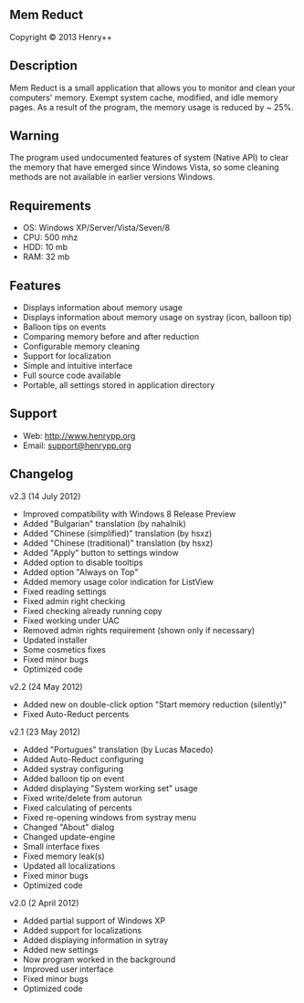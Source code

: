 Mem Reduct
----------
Copyright © 2013 Henry++

Description
-----------
Mem Reduct is a small application that allows you to monitor and clean
your computers' memory. Exempt system cache, modified, and idle memory
pages. As a result of the program, the memory usage is reduced by ~ 25%.

Warning
-------
The program used undocumented features of system (Native API) to
clear the memory that have emerged since Windows Vista, so some
cleaning methods are not available in earlier versions Windows.

Requirements
------------
- OS: Windows XP/Server/Vista/Seven/8
- CPU: 500 mhz
- HDD: 10 mb
- RAM: 32 mb

Features
--------
- Displays information about memory usage
- Displays information about memory usage on systray (icon, balloon tip)
- Balloon tips on events
- Comparing memory before and after reduction
- Configurable memory cleaning
- Support for localization
- Simple and intuitive interface
- Full source code available
- Portable, all settings stored in application directory

Support
-------
- Web:  	http://www.henrypp.org
- Email:	support@henrypp.org

Changelog
---------
v2.3 (14 July 2012)
- Improved compatibility with Windows 8 Release Preview
- Added "Bulgarian" translation (by nahalnik)
- Added "Chinese (simplified)" translation (by hsxz)
- Added "Chinese (traditional)" translation (by hsxz)
- Added "Apply" button to settings window
- Added option to disable tooltips
- Added option "Always on Top"
- Added memory usage color indication for ListView
- Fixed reading settings
- Fixed admin right checking
- Fixed checking already running copy
- Fixed working under UAC
- Removed admin rights requirement (shown only if necessary)
- Updated installer
- Some cosmetics fixes
- Fixed minor bugs
- Optimized code

v2.2 (24 May 2012)
- Added new on double-click option "Start memory reduction (silently)"
- Fixed Auto-Reduct percents

v2.1 (23 May 2012)
- Added "Portugues" translation (by Lucas Macedo)
- Added Auto-Reduct configuring
- Added systray configuring
- Added balloon tip on event
- Added displaying "System working set" usage
- Fixed write/delete from autorun
- Fixed calculating of percents
- Fixed re-opening windows from systray menu
- Changed "About" dialog
- Changed update-engine
- Small interface fixes
- Fixed memory leak(s)
- Updated all localizations
- Fixed minor bugs
- Optimized code

v2.0 (2 April 2012)
- Added partial support of Windows XP
- Added support for localizations
- Added displaying information in sytray
- Added new settings
- Now program worked in the background
- Improved user interface
- Fixed minor bugs
- Optimized code
